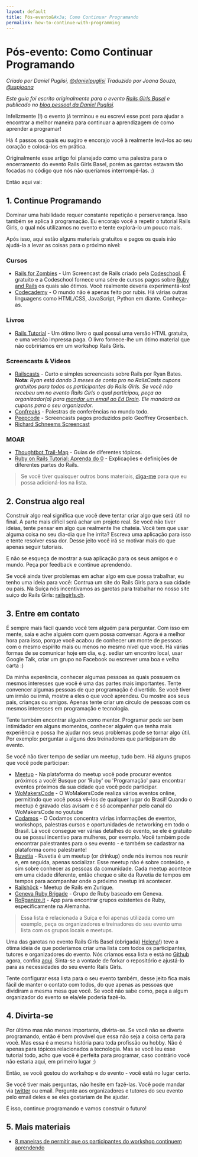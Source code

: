 ```yaml
---
layout: default
title: Pós-evento&#x3a; Como Continuar Programando
permalink: how-to-continue-with-programming
---
```


# Pós-evento: Como Continuar Programando

*Criado por Daniel Puglisi, [@danielpuglisi](http://twitter.com/danielpuglisi)*
*Traduzido por Joana Souza, [@sspjoana](https://www.twitter.com/sspjoana)*

*Este guia foi escrito originalmente para o evento [Rails Girls Basel](http://railsgirls.com/basel) e publicado no
 [blog pessoal da Daniel Puglisi](http://danielpuglisi.com/articles/2013/04/rails-girls-after-the-event-how-to-continue-with-programming).*

Infelizmente (!) o evento já terminou e eu escrevi esse post para ajudar a encontrar a melhor maneira para continuar a aprendizagem de como aprender a programar!

Há 4 passos os quais eu sugiro e encorajo você à realmente levá-los ao seu coração e colocá-los em prática.

Originalmente esse artigo foi planejado como uma palestra para o encerramento do evento Rails Girls Basel, porém as garotas estavam tão focadas no código que nós não queríamos interrompê-las. :)

Então aqui vai:

## 1. Continue Programando

Dominar uma habilidade requer constante repetição e perserverança.
Isso também se aplica à programação. Eu encorajo você a repetir o tutorial Rails Girls, o qual nós utilizamos no evento e tente explorá-lo um pouco mais.

Após isso, aqui estão alguns materiais gratuitos e pagos os quais irão ajudá-la a levar as coisas para o próximo nível:

### Cursos

* [Rails for Zombies](http://railsforzombies.org/) - Um Screencast de Rails criado pela [Codeschool](http://codeschool.com). É gratuito e a Codeschool fornece uma sére de cursos pagos sobre [Ruby and Rails](http://www.codeschool.com/paths/ruby#starting-rails) os quais são ótimos. Você realmente deveria experimentá-los!
* [Codecademy](http://www.codecademy.com/) - O mundo não é apenas feito por rubis. Há várias outras linguagens como HTML/CSS, JavaScript, Python em diante. Conheça-as.

### Livros

* [Rails Tutorial](http://ruby.railstutorial.org/) - Um ótimo livro o qual possui uma versão HTML gratuita, e uma versão impressa paga. O livro fornece-lhe um ótimo material que não cobririamos em um workshop Rails Girls.

### Screencasts & Videos

* [Railscasts](http://railscasts.com/) - Curto e simples screencasts sobre Rails por Ryan Bates.
  **Nota**: *Ryan está dando 3 meses de conta pro no RailsCasts cupons gratuitos para todos os participantes do Rails Girls.
 Se você não recebeu um no evento Rails Girls o qual participou, peça ao organizador(a) para [mandar um email ao Ed Drain](mailto:geekprogrammer.ed@gmail.com). Ele mandará os cupons para o seu organizador.*
* [Confreaks](http://www.confreaks.com/) - Palestras de conferências no mundo todo.
* [Peepcode](https://peepcode.com/) - Screencasts pagos produzidos pelo Geoffrey Grosenbach.
* [Richard Schneems Screencast](http://www.youtube.com/user/schneems/videos)

### MOAR

* [Thoughtbot Trail-Map](https://github.com/thoughtbot/trail-map) - Guias de diferentes tópicos.
* [Ruby on Rails Tutorial: Aprenda do 0](https://blog.udemy.com/ruby-on-rails-tutorial-learn-from-scratch/) - Explicações e definições de diferentes partes do Rails.

> Se você tiver quaisquer outros bons materiais, [diga-me](mailto:daniel@codegestalt.com) para que eu possa adicioná-los na lista.

## 2. Construa algo real

Construir algo real significa que você deve tentar criar algo que será útil no final.
A parte mais difícil será achar um projeto real.
Se você não tiver ideias, tente pensar em algo que realmente lhe chateia.
Você tem que usar alguma coisa no seu dia-dia que lhe irrita?
Escreva uma aplicação para isso e tente resolver essa dor.
Desse jeito você irá se motivar mais do que apenas seguir tutoriais.

E não se esqueça de mostrar a sua aplicação para os seus amigos e o mundo.
Peça por feedback e continue aprendendo.

Se você ainda tiver problemas em achar algo em que possa trabalhar, eu tenho uma ideia para você:
Contrua um site do Rails Girls para a sua cidade ou país. Na Suíça nós incentivamos as garotas para trabalhar
no nosso site suíço do Rails Girls: [railsgirls.ch](http://railsgirls.ch/).

## 3. Entre em contato

É sempre mais fácil quando você tem alguém para perguntar.
Com isso em mente, saia e ache alguém com quem possa conversar.
Agora é a melhor hora para isso, porque você acabou de conhecer um monte de pessoas com o mesmo espírito mais ou menos no mesmo nível que você.
Há várias formas de se comunicar hoje em dia,
e.g. sediar um encontro local, usar Google Talk, criar um grupo no Facebook ou escrever uma boa e velha carta :)

Da minha experência, conhecer algumas pessoas as quais possuem os mesmos interesses que você é uma das partes mais importantes.
Tente convencer algumas pessoas de que programação é divertido.
Se você tiver um irmão ou irmã, mostre a eles o que você aprendeu.
Ou mostre aos seus pais, crianças ou amigos.
Apenas tente criar um círculo de pessoas com os mesmos interesses em programação e tecnologia.

Tente também encontrar alguém como mentor.
Programar pode ser bem intimidador em alguns momentos,
conhecer alguém que tenha mais experiência e possa lhe ajudar nos seus problemas pode se tornar algo útil.
Por exemplo: perguntar a alguns dos treinadores que participaram do evento.

Se você não tiver tempo de sediar um meetup, tudo bem.
Há alguns grupos que você pode participar:

* [Meetup](https://www.meetup.com/) - Na plataforma do meetup você pode procurar eventos próximos a você! Busque por 'Ruby' ou 'Programação' para encontrar eventos próximos da sua cidade que você pode participar.</li>
* [WoMakersCode](https://www.meetup.com/WoMakersCode/) - O WoMakersCode realiza vários eventos online, permitindo que você possa vê-los de qualquer lugar do Brasil! Quando o meetup é gravado elas avisam e é só acompanhar pelo canal do WoMakersCode no youtube
* [Codamos](https://www.codamos.club/eventos) - O Codamos concentra várias informações de eventos, workshops, palestras cursos e oportunidades de networking em todo o Brasil. Lá você consegue ver várias detalhes do evento, se ele é gratuito ou se possui incentivo para mulheres, por exemplo. Você também pode encontrar palestrantes para o seu evento - e também se cadastrar na plataforma como palestrante!</li>
* [Ruvetia](http://ruvetia.org/) - Ruvetia é um meetup (or drinkup) onde nós iremos nos reunir e, em seguida, apenas socializar. Esse meetup não é sobre conteúdo, e sim sobre conhecer as pessoas da comunidade. Cada meetup acontece em uma cidade diferente, então cheque o site da Ruvetia de tempos em tempos para acompanhar onde o próximo meetup irá acontecer.
* [Railshöck](http://www.meetup.com/rubyonrails-ch/events/80098992/) - Meetup de Rails em Zurique.
* [Geneva Ruby Brigade](http://genevarb.com/) - Grupo de Ruby baseado em Geneva.
* [RoRganize.it](http://rorganize.it/) - App para encontrar grupos existentes de Ruby, especificamente na Alemanha.

> Essa lista é relacionada a Suíça e foi apenas utilizada como um exemplo, peça os organizadores e treinadores do seu evento uma lista com os grupos locais e meetups.

Uma das garotas no evento Rails Girls Basel (obrigada) [Helena](https://twitter.com/HBobbiRo)!) teve a ótima ideia de
que poderíamos criar uma lista com todos os participantes, tutores e organizadores do evento.
Nós criamos essa lista e está no [Github](https://github.com/RailsGirlsSwitzerland/attendees) agora, confira [aqui](http://railsgirlsswitzerland.github.io/attendees/site/2013_04_basel.html).
Sinta-se a vontade de forkar o repositório e ajustá-lo para as necessidades do seu evento Rails Girls.

Tente configurar essa lista para o seu evento também, desse jeito fica mais fácil de manter o contato com todos, do que
apenas as pessoas que dividiram a mesma mesa que você.
Se você não sabe como, peça a algum organizador do evento se ela/ele poderia fazê-lo.

## 4. Divirta-se

Por último mas não menos importante, divirta-se.
Se você não se diverte programando, então é bem provável que essa não seja a coisa certa para você.
Mas essa é a mesma história para toda profissão ou hobby.
Não é apenas para tópicos relacionados a tecnologia.
Mas se você leu esse tutorial todo, acho que você é perfeita para programar,
caso contrário você não estaria aqui, em primeiro lugar ;)

Então, se você gostou do workshop e do evento - você está no lugar certo.

Se você tiver mais perguntas, não hesite em fazê-las.
Você pode mandar via [twitter](https://twitter.com/railsgirls) ou email.
Pergunte aos organizadores e tutores do seu evento pelo email deles e se eles gostariam de lhe ajudar.

É isso, continue programando e vamos construir o futuro!

## 5. Mais materiais

- [8 maneiras de permitir que os participantes do workshop continuem aprendendo](http://pragtob.wordpress.com/2013/06/14/8-ways-to-enable-workshop-attendess-to-keep-learning/)

